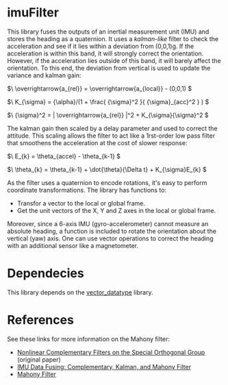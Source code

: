 # imuFilter
This library fuses the outputs of an inertial measurement unit (IMU) and stores the heading as a quaternion. It uses a _kalman-like_ filter to check the acceleration and see if it lies within a deviation from (0,0,1)g. If the acceleration is within this band, it will strongly correct the orientation. However, if the acceleration lies outside of this band, it will barely affect the orientation. To this end, the deviation from vertical is used to update the variance and kalman gain: 

$\ \overrightarrow{a_{rel}} = \overrightarrow{a_{local}} - (0,0,1) $

$\ K_{\sigma} = {\alpha}/(1 + \frac{ {\sigma}^2 }{ {\sigma}_{acc}^2 } ) $

$\ {\sigma}^2 = | \overrightarrow{a_{rel}} |^2 + K_{\sigma}{\sigma}^2 $ 

The kalman gain then scaled by a delay parameter and used to correct the attitude. This scaling allows the filter to act like a 1rst-order low pass filter that smoothens the acceleration at the cost of slower response: 

$\ E_{k} = \theta_{accel} - \theta_{k-1} $

$\ \theta_{k} = \theta_{k-1} + \dot{\theta}{\Delta t} + K_{\sigma}E_{k} $

As the filter uses a quaternion to encode rotations, it's easy to perform coordinate transformations. The library has functions to:
- Transfor a vector to the local or global frame.
- Get the unit vectors of the X, Y and Z axes in the local or global frame.

Moreover, since a 6-axis IMU (gyro-accelerometer) cannot measure an absolute heading, a function is included to rotate the orientation about the vertical (yaw) axis. One can use vector operations to correct the heading with an additional sensor like a magnetometer.

# Dependecies
This library depends on the [vector_datatype](https://github.com/RCmags/vector_datatype) library.

# References
See these links for more information on the Mahony filter:
- [Nonlinear Complementary Filters on the Special
Orthogonal Group](https://hal.archives-ouvertes.fr/hal-00488376/document) (original paper)
- [IMU Data Fusing: Complementary, Kalman, and Mahony Filter](http://www.olliw.eu/2013/imu-data-fusing/#chapter23)
- [Mahony Filter](https://nitinjsanket.github.io/tutorials/attitudeest/mahony)

